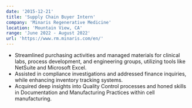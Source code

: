 ```yaml
---
date: '2015-12-21'
title: 'Supply Chain Buyer Intern'
company: 'Minaris Regenerative Medicine'
location: 'Mountain View, CA'
range: 'June 2022 - August 2022'
url: 'https://www.rm.minaris.com/en/'
---
```


- Streamlined purchasing activities and managed materials for clinical labs, process development, and engineering groups, utilizing tools like NetSuite and Microsoft Excel.
- Assisted in compliance investigations and addressed finance inquiries, while enhancing inventory tracking systems.
- Acquired deep insights into Quality Control processes and honed skills in Documentation and Manufacturing Practices within cell manufacturing.
